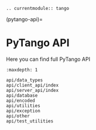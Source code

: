 ```{eval-rst}
.. currentmodule:: tango
```

(pytango-api)=

# PyTango API

Here you can find full PyTango API

```{toctree}
:maxdepth: 1

api/data_types
api/client_api/index
api/server_api/index
api/database
api/encoded
api/utilities
api/exception
api/other
api/test_utilities
```
